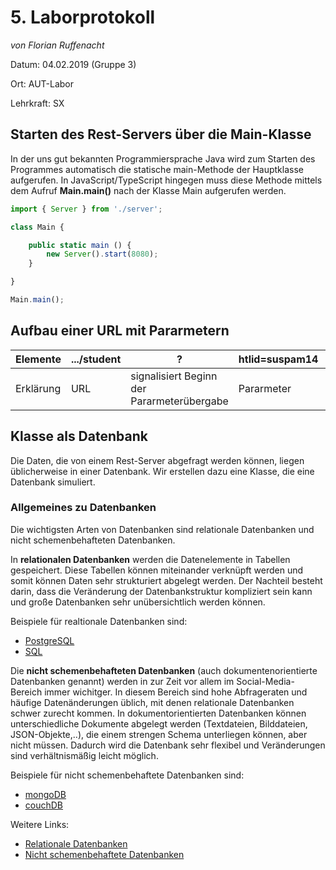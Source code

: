 # 5. Laborprotokoll 

*von Florian Ruffenacht*

Datum: 04.02.2019 (Gruppe 3)

Ort: AUT-Labor

Lehrkraft: SX

## Starten des Rest-Servers über die Main-Klasse
In der uns  gut bekannten Programmiersprache Java wird zum Starten des Programmes automatisch die statische main-Methode der Hauptklasse aufgerufen. In JavaScript/TypeScript hingegen muss diese Methode mittels dem Aufruf **Main.main()** nach der Klasse Main aufgerufen werden. 

```typescript
import { Server } from './server';

class Main {

    public static main () {
        new Server().start(8080);
    }

}

Main.main();
```
## Aufbau einer URL mit Pararmetern
Elemente | .../student | ? | htlid=suspam14 | & | htlid=reibem14
---|---|---|---|---|---
Erklärung | URL | signalisiert Beginn der Pararmeterübergabe | Pararmeter | signalisiert weitere Pararmeter | Pararmeter

## Klasse als Datenbank
Die Daten, die von einem Rest-Server abgefragt werden können, liegen üblicherweise in einer Datenbank. Wir erstellen dazu eine Klasse, die eine Datenbank simuliert.

### Allgemeines zu Datenbanken
Die wichtigsten Arten von Datenbanken sind relationale Datenbanken und nicht schemenbehafteten Datenbanken.

In **relationalen Datenbanken** werden die Datenelemente in Tabellen gespeichert. Diese Tabellen können miteinander verknüpft werden und somit können Daten sehr strukturiert abgelegt werden. Der Nachteil besteht darin, dass die Veränderung der Datenbankstruktur kompliziert sein kann und große Datenbanken sehr unübersichtlich werden können. 

Beispiele für realtionale Datenbanken sind:
* [PostgreSQL](https://www.postgresql.org/)
* [SQL](https://www.sqlite.org/index.html)

Die **nicht schemenbehafteten Datenbanken** (auch dokumentenorientierte Datenbanken genannt) werden in zur Zeit vor allem im Social-Media-Bereich immer wichitger. In diesem Bereich sind hohe Abfrageraten und häufige Datenänderungen üblich, mit denen relationale Datenbanken schwer zurecht kommen. In dokumentorientierten Datenbanken können unterschiedliche Dokumente abgelegt werden (Textdateien, Bilddateien, JSON-Objekte,..), die einem strengen Schema unterliegen können, aber nicht müssen. Dadurch wird die Datenbank sehr flexibel und Veränderungen sind verhältnismäßig leicht möglich.

Beispiele für nicht schemenbehaftete Datenbanken sind:
* [mongoDB](https://www.mongodb.com/de)
* [couchDB](http://couchdb.apache.org/)

Weitere Links:
* [Relationale Datenbanken](https://de.wikipedia.org/wiki/Relationale_Datenbank)
* [Nicht schemenbehaftete Datenbanken](http://wi-wiki.de/doku.php?id=bigdata:dokumentdb)
